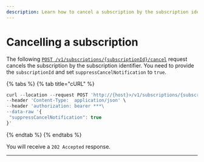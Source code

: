 ```yaml
---
description: Learn how to cancel a subscription by the subscription identifiers.
---
```


# Cancelling a subscription

The following [`POST /v1/subscriptions/{subscriptionId}/cancel`](https://www.digitalriver.com/docs/commerce-api-reference/#operation/cancelSubscription) request cancels the subscription by the subscription identifier. You need to provide the `subscriptionId` and set `suppressCancelNotification` to `true`.

{% tabs %}
{% tab title="cURL" %}
```javascript
curl --location --request POST 'http://{host}>/v1/subscriptions/{subscriptionId}/cancel' \
--header 'Content-Type:  application/json' \
--header 'authorization: bearer ***\
--data-raw '{
 "suppressCancelNotification": true
}'
```
{% endtab %}
{% endtabs %}

You will receive a `202 Accepted` response.

****
